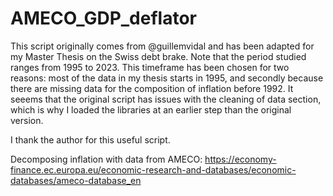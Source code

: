 # AMECO_GDP_deflator

This script originally comes from @guillemvidal and has been adapted for my Master Thesis on the Swiss debt brake. Note that the period studied ranges from 1995 to 2023. This timeframe has been chosen for two reasons: most of the data in my thesis starts in 1995, and secondly because there are missing data for the composition of inflation before 1992. 
It seeems that the original script has issues with the cleaning of data section, which is why I loaded the libraries at an earlier step than the original version. 

I thank the author for this useful script. 

Decomposing inflation with data from AMECO: https://economy-finance.ec.europa.eu/economic-research-and-databases/economic-databases/ameco-database_en
